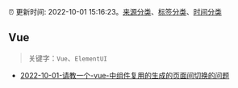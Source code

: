 :alarm_clock: 更新时间: 2022-10-01 15:16:23。[来源分类](../README.md)、[标签分类](../TAGS.md)、[时间分类](../TIMELINE.md)

## Vue


> 关键字：`Vue`、`ElementUI`



- [2022-10-01-请教一个-vue-中组件复用的生成的页面间切换的问题](https://www.v2ex.com/t/884233) 